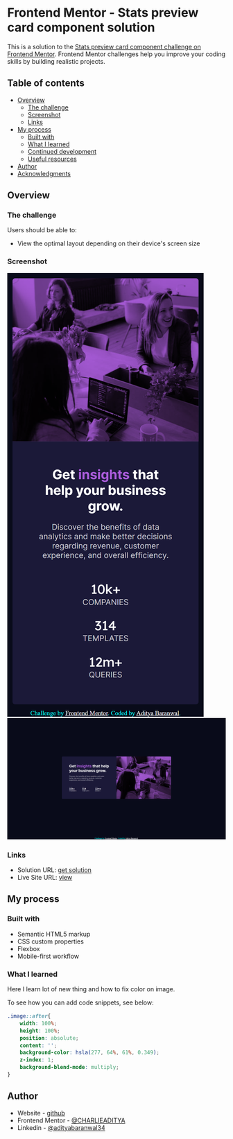 # Frontend Mentor - Stats preview card component solution

This is a solution to the [Stats preview card component challenge on Frontend Mentor](https://www.frontendmentor.io/challenges/stats-preview-card-component-8JqbgoU62). Frontend Mentor challenges help you improve your coding skills by building realistic projects. 

## Table of contents

- [Overview](#overview)
  - [The challenge](#the-challenge)
  - [Screenshot](#screenshot)
  - [Links](#links)
- [My process](#my-process)
  - [Built with](#built-with)
  - [What I learned](#what-i-learned)
  - [Continued development](#continued-development)
  - [Useful resources](#useful-resources)
- [Author](#author)
- [Acknowledgments](#acknowledgments)

## Overview

### The challenge

Users should be able to:

- View the optimal layout depending on their device's screen size

### Screenshot

![](./assests/images/127.0.0.1_5500_index.html%20(1).png)
![](./assests/images/127.0.0.1_5500_index.html.png)

### Links

- Solution URL: [get solution](https://github.com/CHARLIEADITYA/stats-preview-card-component-main.git)
- Live Site URL: [view](https://charlieaditya.github.io/stats-preview-card-component-main/)

## My process

### Built with

- Semantic HTML5 markup
- CSS custom properties
- Flexbox
- Mobile-first workflow

### What I learned
Here I learn lot of new thing and how to fix color on image. 

To see how you can add code snippets, see below:

```css
.image::after{
    width: 100%;
    height: 100%;
    position: absolute;
    content: '';
    background-color: hsla(277, 64%, 61%, 0.349);
    z-index: 1;
    background-blend-mode: multiply;
}

```
## Author

- Website - [github](https://github.com/CHARLIEADITYA)
- Frontend Mentor - [@CHARLIEADITYA](https://www.frontendmentor.io/profile/CHARLIEADITYA)
- Linkedin - [@adityabaranwal34](https://www.linkedin.com/in/adityabaranwal34/)



